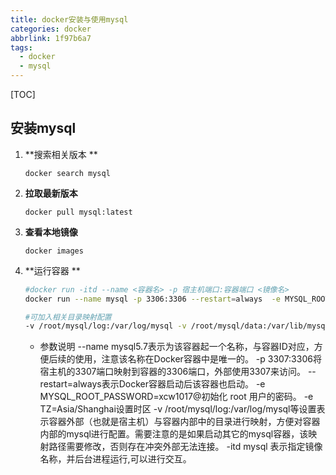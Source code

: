 ```yaml
---
title: docker安装与使用mysql
categories: docker
abbrlink: 1f97b6a7
tags:
  - docker
  - mysql
---
```






[TOC]



## 安装mysql

1. **搜索相关版本 **

   ```
   docker search mysql
   ```

   

2. **拉取最新版本**

   ```
   docker pull mysql:latest
   ```

   

3. **查看本地镜像**

   ```
   docker images
   ```

   

4. **运行容器 **

   ```sh
   #docker run -itd --name <容器名> -p 宿主机端口:容器端口 <镜像名>
   docker run --name mysql -p 3306:3306 --restart=always  -e MYSQL_ROOT_PASSWORD=xcw1017@ -e TZ=Asia/Shanghai -itd mysql
   
   #可加入相关目录映射配置
   -v /root/mysql/log:/var/log/mysql -v /root/mysql/data:/var/lib/mysql -v /root/mysql/conf:/etc/mysql
   ```

   - 参数说明
     --name mysql5.7表示为该容器起一个名称，与容器ID对应，方便后续的使用，注意该名称在Docker容器中是唯一的。
     -p 3307:3306将宿主机的3307端口映射到容器的3306端口，外部使用3307来访问。
     --restart=always表示Docker容器启动后该容器也启动。
     -e MYSQL_ROOT_PASSWORD=xcw1017@初始化 root 用户的密码。
     -e TZ=Asia/Shanghai设置时区
     -v /root/mysql/log:/var/log/mysql等设置表示容器外部（也就是宿主机）与容器内部中的目录进行映射，方便对容器内部的mysql进行配置。需要注意的是如果启动其它的mysql容器，该映射路径需要修改，否则存在冲突外部无法连接。
     -itd mysql 表示指定镜像名称，并后台进程运行,可以进行交互。